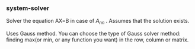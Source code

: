 ### system-solver

Solver the equation AX=B in case of $A_{nn}$ . Assumes that the solution exists.

Uses Gauss method. You can choose the type of Gauss solver method: finding max(or min, or any function you want) in the row, column or matrix.
